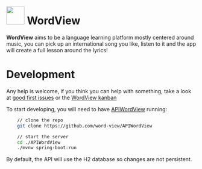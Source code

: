 # <img src="https://github.com/user-attachments/assets/4a59fa72-0c5f-4caa-9983-aaf8a680222e" width="48"> WordView
**WordView** aims to be a language learning platform mostly centered around music, you can pick up an international song you like, listen to it and the app will create a full lesson around the lyrics!

# Development
Any help is welcome, if you think you can help with something, take a look at [good first issues](https://github.com/word-view/WordView-android/issues?q=is%3Aissue%20state%3Aopen%20label%3A%22good%20first%20issue%22) or the [WordView kanban](https://github.com/orgs/word-view/projects/2)

To start developing, you will need to have [APIWordView](https://github.com/word-view/APIWordView) running:
```sh
    // clone the repo
    git clone https://github.com/word-view/APIWordView

    // start the server
    cd ./APIWordView
    ./mvnw spring-boot:run
```
By default, the API will use the H2 database so changes are not persistent.
